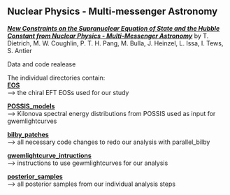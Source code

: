## Nuclear Physics - Multi-messenger Astronomy
[***New Constraints on the Supranuclear Equation of State and the Hubble Constant from  Nuclear Physics - Multi-Messenger Astronomy***](https://arxiv.org/pdf/2002.11355.pdf) by T. Dietrich, M. W. Coughlin, P. T. H. Pang, M. Bulla, J. Heinzel, L. Issa, I. Tews, S. Antier

Data and code realease

The individual directories contain:   
**[EOS](https://github.com/diettim/NMMA/tree/master/EOS)**  
--> the chiral EFT EOSs used for our study  

**[POSSIS_models](https://github.com/diettim/NMMA/tree/master/POSSIS_models)**  
--> Kilonova spectral energy distributions from POSSIS used as input for gwemlightcurves  

**[bilby_patches](https://github.com/diettim/NMMA/tree/master/bilby_patches)**  
--> all necessary code changes to redo our analysis with parallel_bilby  

**[gwemlightcurve_intructions](https://github.com/diettim/NMMA/tree/master/gwemlightcurves)**  
--> instructions to use gewmlightcurves for our analysis  

**[posterior_samples](https://github.com/diettim/NMMA/tree/master/posterior_samples)**  
--> all posterior samples from our individual analysis steps  

